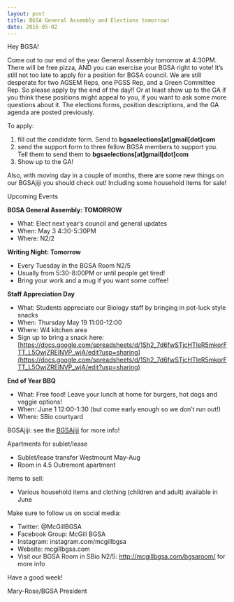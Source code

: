 ```yaml
---
layout: post
title: BGSA General Assembly and Elections tomorrow!
date: 2016-05-02
---
```

Hey BGSA!
 
Come out to our end of the year General Assembly tomorrow at 4:30PM.  There will be free pizza, AND you can exercise your BGSA right to vote!  It’s still not too late to apply for a position for BGSA council. We are still desperate for two AGSEM Reps, one PGSS Rep, and a Green Committee Rep. So please apply by the end of the day!! Or at least show up to the GA if you think these positions might appeal to you, if you want to ask some more questions about it.  The elections forms, position descriptions, and the GA agenda are posted previously.
 
To apply:

1. fill out the candidate form. Send to **bgsaelections[at]gmail[dot]com**
2. send the support form to three fellow BGSA members to support you.  Tell them to send them to **bgsaelections[at]gmail[dot]com**
3. Show up to the GA!
 
Also, with moving day in a couple of months, there are some new things on our BGSAjiji you should check out! Including some household items for sale!
 
Upcoming Events
 
**BGSA General Assembly: TOMORROW**

- What: Elect next year’s council and general updates
- When: May 3 4:30-5:30PM
- Where: N2/2
 
**Writing Night: Tomorrow**

- Every Tuesday in the BGSA Room N2/5
- Usually from 5:30-8:00PM or until people get tired!
- Bring your work and a mug if you want some coffee!
 
**Staff Appreciation Day**

- What: Students appreciate our Biology staff by bringing in pot-luck style snacks
- When: Thursday May 19 11:00-12:00
- Where: W4 kitchen area
- Sign up to bring a snack here: [https://docs.google.com/spreadsheets/d/1Sh2_7d6fwSTjcHTleR5mkorFTT_L5OwjZRElNVP_wjA/edit?usp=sharing](https://docs.google.com/spreadsheets/d/1Sh2_7d6fwSTjcHTleR5mkorFTT_L5OwjZRElNVP_wjA/edit?usp=sharing)
 
**End of Year BBQ**

- What: Free food! Leave your lunch at home for burgers, hot dogs and veggie options!
- When: June 1 12:00-1:30 (but come early enough so we don’t run out!)
- Where: SBio courtyard
 
BGSAjiji: see the [BGSAjiji](https://docs.google.com/spreadsheets/d/1s9BcBibvzUni4RXZ90X5_LQtxD_19S6mxys_-VmQ1CM/edit?pli=1#gid=0) for more info!

Apartments for sublet/lease

- Sublet/lease transfer Westmount May-Aug
- Room in 4.5 Outremont apartment

Items to sell:

- Various household items and clothing (children and adult) available in June

Make sure to follow us on social media:

- Twitter: @McGillBGSA
- Facebook Group: McGill BGSA
- Instagram: instagram.com/mcgillbgsa 
- Website: mcgillbgsa.com
- Visit our BGSA Room in SBio N2/5: http://mcgillbgsa.com/bgsaroom/ for more info
 
Have a good week!

Mary-Rose/BGSA President
